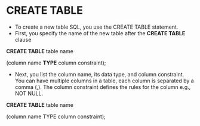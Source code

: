 # CREATE TABLE
- To create a new table SQL, you use the CREATE TABLE statement.
- First, you specify the name of the new table after the **CREATE TABLE** clause

**CREATE TABLE** table name

(column name **TYPE** column constraint);




- Next, you list the column name, its data type, and column constraint.
You can have multiple columns in a table, each column is separated
by a comma (,). The column constraint defines the rules for the
column e.g., NOT NULL.

**CREATE TABLE** table name

(column name TYPE column constraint);
